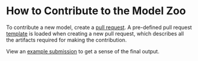 <!--- SPDX-License-Identifier: Apache-2.0 -->

# How to Contribute to the Model Zoo

To contribute a new model, create a [pull request](https://github.com/onnx/models/pull/new/). A pre-defined pull request [template](.github/PULL_REQUEST_TEMPLATE.md) is loaded when creating a new pull request, which describes all the artifacts required for making the contribution.

View an [example submission](vision/classification/resnet/README.md) to get a sense of the final output.
